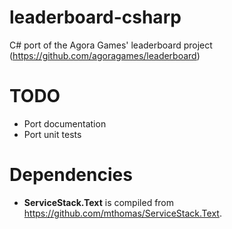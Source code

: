 leaderboard-csharp
==================

C# port of the Agora Games' leaderboard project (https://github.com/agoragames/leaderboard)

TODO
====

* Port documentation
* Port unit tests

Dependencies
============

* **ServiceStack.Text** is compiled from https://github.com/mthomas/ServiceStack.Text.